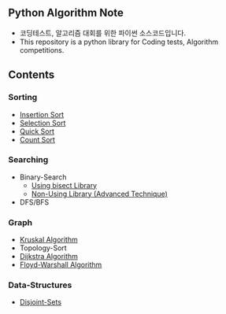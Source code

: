 ## Python Algorithm Note
* 코딩테스트, 알고리즘 대회를 위한 파이썬 소스코드입니다.
* This repository is a python library for Coding tests, Algorithm competitions.

## Contents
### Sorting
* [Insertion Sort](https://github.com/Jung-YongHan/Python-Algorithm-Note/blob/main/Sorting/insertion-sort.py)
* [Selection Sort](https://github.com/Jung-YongHan/Python-Algorithm-Note/blob/main/Sorting/selection-sort.py)
* [Quick Sort](https://github.com/Jung-YongHan/Python-Algorithm-Note/blob/main/Sorting/quick-sort.py)
* [Count Sort](https://github.com/Jung-YongHan/Python-Algorithm-Note/blob/main/Sorting/count-sort.py)

### Searching
* Binary-Search
    * [Using bisect Library](https://github.com/Jung-YongHan/Algorithm-Note/blob/main/Searching/binary-search-library.py)
    * [Non-Using Library (Advanced Technique)](https://github.com/Jung-YongHan/Algorithm-Note/blob/main/Searching/binary-search-technique.py)
* DFS/BFS

### Graph
* [Kruskal Algorithm](https://github.com/Jung-YongHan/Algorithm-Note/blob/main/Graph/Kruskal.py)
* Topology-Sort
* [Dijkstra Algorithm](https://github.com/Jung-YongHan/Algorithm-Note/blob/main/Graph/Dijkstra.py)
* [Floyd-Warshall Algorithm](https://github.com/Jung-YongHan/Algorithm-Note/blob/main/Graph/floyd-warshall.py)

### Data-Structures
* [Disjoint-Sets](https://github.com/Jung-YongHan/Algorithm-Note/blob/main/Data-Structures/Disjoint-Sets.py)